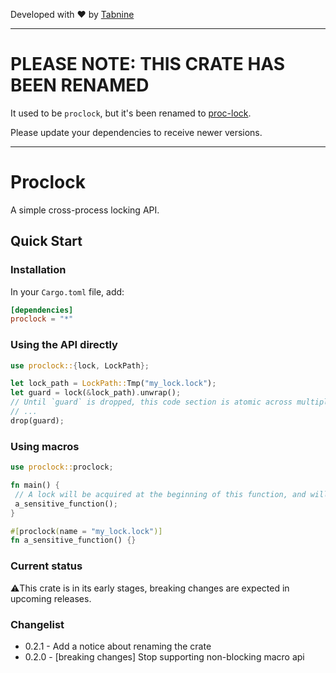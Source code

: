 Developed with ❤️ by [Tabnine](https://www.tabnine.com)

---
# PLEASE NOTE: THIS CRATE HAS BEEN RENAMED

It used to be `proclock`, but it's been renamed to [proc-lock](https://crates.io/crates/proc-lock).

Please update your dependencies to receive newer versions.

---

# Proclock
A simple cross-process locking API.

## Quick Start
### Installation
In your `Cargo.toml` file, add:
```toml
[dependencies]
proclock = "*"
```

### Using the API directly
```rust
use proclock::{lock, LockPath};

let lock_path = LockPath::Tmp("my_lock.lock");
let guard = lock(&lock_path).unwrap();
// Until `guard` is dropped, this code section is atomic across multiple processes.
// ...
drop(guard);
```

### Using macros
```rust
use proclock::proclock;

fn main() {
 // A lock will be acquired at the beginning of this function, and will be released at the end.
 a_sensitive_function();
}

#[proclock(name = "my_lock.lock")]
fn a_sensitive_function() {}
```

### Current status
⚠️This crate is in its early stages, breaking changes are expected in upcoming releases.

### Changelist
- 0.2.1 - Add a notice about renaming the crate 
- 0.2.0 - [breaking changes] Stop supporting non-blocking macro api